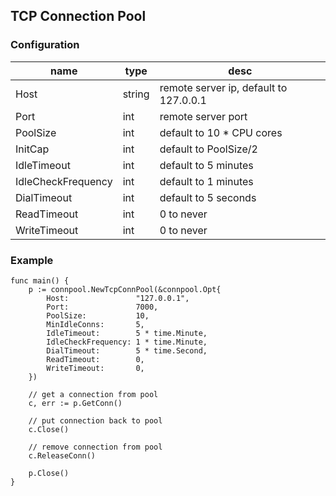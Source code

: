 TCP Connection Pool
---

### Configuration

name|type|desc
---|---|---
Host|string|remote server ip, default to 127.0.0.1
Port|int|remote server port
PoolSize|int|default to 10 * CPU cores
InitCap|int|default to PoolSize/2
IdleTimeout|int|default to 5 minutes
IdleCheckFrequency|int|default to 1 minutes
DialTimeout|int|default to 5 seconds
ReadTimeout|int|0 to never
WriteTimeout|int|0 to never

### Example

```
func main() {
	p := connpool.NewTcpConnPool(&connpool.Opt{
		Host:               "127.0.0.1",
		Port:               7000,
		PoolSize:           10,
		MinIdleConns:       5,
		IdleTimeout:        5 * time.Minute,
		IdleCheckFrequency: 1 * time.Minute,
		DialTimeout:        5 * time.Second,
		ReadTimeout:        0,
		WriteTimeout:       0,
	})

	// get a connection from pool
	c, err := p.GetConn()
	
	// put connection back to pool
	c.Close() 
	
	// remove connection from pool
	c.ReleaseConn()

	p.Close()
}
```
